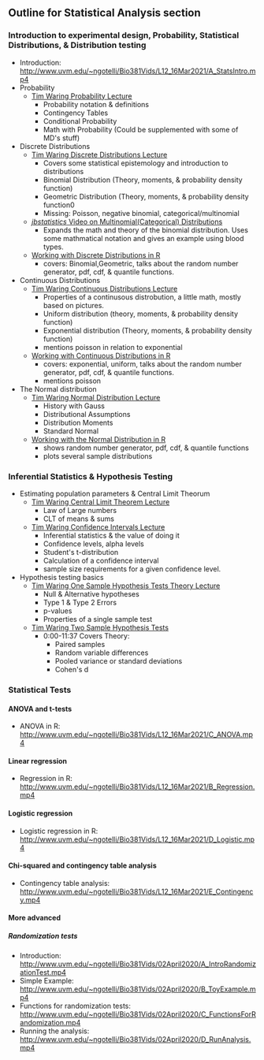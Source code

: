 ## Outline for Statistical Analysis section  

### Introduction to experimental design, Probability, Statistical Distributions, & Distribution testing
* Introduction: http://www.uvm.edu/~ngotelli/Bio381Vids/L12_16Mar2021/A_StatsIntro.mp4  
* Probability
  * [Tim Waring Probability Lecture](https://www.youtube.com/watch?v=lQ9zQ_s9ha8&list=PLxdDmPeA5NKkqQKwo4hUZeMaoJzmdOddr&index=5)
    * Probability notation & definitions
    * Contingency Tables
    * Conditional Probability
    * Math with Probability (Could be supplemented with some of MD's stuff)
* Discrete Distributions
  * [Tim Waring Discrete Distributions Lecture](https://www.youtube.com/watch?v=fc_VxxK10ps&list=PLxdDmPeA5NKkqQKwo4hUZeMaoJzmdOddr&index=6&t=1s)
    * Covers some statistical epistemology and introduction to distributions
    * Binomial Distribution (Theory, moments, & probability density function)
    * Geometric Distribution (Theory, moments, & probability density function0
    * Missing: Poisson, negative binomial, categorical/multinomial
  * [*jbstatistics* Video on Multinomial(Categorical) Distributions](https://www.youtube.com/watch?v=syVW7DgvUaY)
    * Expands the math and theory of the binomial distribution. Uses some mathmatical notation and gives an example using blood types.
  * [Working with Discrete Distributions in R](https://www.youtube.com/watch?v=ttZyFbECMDk&list=PLxdDmPeA5NKkqQKwo4hUZeMaoJzmdOddr&index=7)
    * covers: Binomial,Geometric, talks about the random number generator, pdf, cdf, & quantile functions.
* Continuous Distributions
  * [Tim Waring Continuous Distributions Lecture](https://www.youtube.com/watch?v=saKPgMgIKFo&list=PLxdDmPeA5NKkqQKwo4hUZeMaoJzmdOddr&index=8)
    * Properties of a continusous distrobution, a little math, mostly based on pictures.
    * Uniform distribution (theory, moments, & probability density function)
    * Exponential distribution (Theory, moments, & probability density function)
    * mentions poisson in relation to exponential 
  * [Working with Continuous Distributions in R](https://www.youtube.com/watch?v=kAeKAcZMOLM&list=PLxdDmPeA5NKkqQKwo4hUZeMaoJzmdOddr&index=9)
    * covers: exponential, uniform, talks about the random number generator, pdf, cdf, & quantile functions.
    * mentions poisson
* The Normal distribution
  * [Tim Waring Normal Distribution Lecture](https://www.youtube.com/watch?v=S6-LJEgCX8w&list=PLxdDmPeA5NKkqQKwo4hUZeMaoJzmdOddr&index=10)
    * History with Gauss
    * Distributional Assumptions
    * Distribution Moments
    * Standard Normal
  * [Working with the Normal Distribution in R](https://www.youtube.com/watch?v=JeIxShudFAE&list=PLxdDmPeA5NKkqQKwo4hUZeMaoJzmdOddr&index=13)
    * shows random number generator, pdf, cdf, & quantile functions
    * plots several sample distributions


### Inferential Statistics & Hypothesis Testing
* Estimating population parameters & Central Limit Theorum
  * [Tim Waring Central Limit Theorem Lecture](https://www.youtube.com/watch?v=Ly0NYnLw49s&list=PLxdDmPeA5NKkqQKwo4hUZeMaoJzmdOddr&index=12)
    * Law of Large numbers
    * CLT of means & sums
  * [Tim Waring Confidence Intervals Lecture](https://www.youtube.com/watch?v=oUV4jUMdGQs&list=PLxdDmPeA5NKkqQKwo4hUZeMaoJzmdOddr&index=14)
    * Inferential statistics & the value of doing it
    * Confidence levels, alpha levels
    * Student's t-distribution
    * Calculation of a confidence interval
    * sample size requirements for a given confidence level.
* Hypothesis testing basics
  * [Tim Waring One Sample Hypothesis Tests Theory Lecture](https://www.youtube.com/watch?v=3Pw7uKJU8LI&list=PLxdDmPeA5NKkqQKwo4hUZeMaoJzmdOddr&index=16)
    * Null & Alternative hypotheses
    * Type 1 & Type 2 Errors
    * p-values
    * Properties of a single sample test
  * [Tim Waring Two Sample Hypothesis Tests](https://www.youtube.com/watch?v=lFi39kCoiwM&list=PLxdDmPeA5NKkqQKwo4hUZeMaoJzmdOddr&index=18)
    * 0:00-11:37 Covers Theory:
      * Paired samples
      * Random variable differences
      * Pooled variance or standard deviations
      * Cohen's d

### Statistical Tests


#### ANOVA and t-tests
* ANOVA in R: http://www.uvm.edu/~ngotelli/Bio381Vids/L12_16Mar2021/C_ANOVA.mp4

#### Linear regression 
* Regression in R: http://www.uvm.edu/~ngotelli/Bio381Vids/L12_16Mar2021/B_Regression.mp4

#### Logistic regression 
* Logistic regression in R: http://www.uvm.edu/~ngotelli/Bio381Vids/L12_16Mar2021/D_Logistic.mp4

#### Chi-squared and contingency table analysis 
* Contingency table analysis: http://www.uvm.edu/~ngotelli/Bio381Vids/L12_16Mar2021/E_Contingency.mp4

#### More advanced

##### Randomization tests
* Introduction: http://www.uvm.edu/~ngotelli/Bio381Vids/02April2020/A_IntroRandomizationTest.mp4
* Simple Example: http://www.uvm.edu/~ngotelli/Bio381Vids/02April2020/B_ToyExample.mp4
* Functions for randomization tests: http://www.uvm.edu/~ngotelli/Bio381Vids/02April2020/C_FunctionsForRandomization.mp4
* Running the analysis: http://www.uvm.edu/~ngotelli/Bio381Vids/02April2020/D_RunAnalysis.mp4
